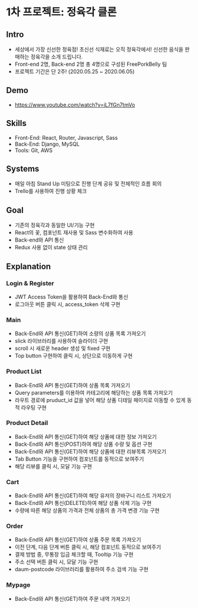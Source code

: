 # 1차 프로젝트: 정육각 클론

## Intro
* 세상에서 가장 신선한 정육점! 초신선 식재료는 오직 정육각에서! 신선한 음식을 판매하는 정육각을 소개 드립니다.
* Front-end 2명, Back-end 2명 총 4명으로 구성된 FreePorkBelly 팀
* 프로젝트 기간은 단 2주! (2020.05.25 ~ 2020.06.05)

## Demo
- https://www.youtube.com/watch?v=iL7fGn7tmVo

## Skills
* Front-End: React, Router, Javascript, Sass
* Back-End: Django, MySQL
* Tools: Git, AWS

## Systems
* 매일 아침 Stand Up 미팅으로 진행 단계 공유 및 전체적인 흐름 회의
* Trello를 사용하여 진행 상황 체크

## Goal
* 기존의 정육각과 동일한 UI/기능 구현
* React의 꽃, 컴포넌트 재사용 및 Sass 변수화하여 사용
* Back-end와 API 통신
* Redux 사용 없이 state 상태 관리

## Explanation

### Login & Register
* JWT Access Token을 활용하여 Back-End와 통신
* 로그아웃 버튼 클릭 시, access_token 삭제 구현

### Main
* Back-End와 API 통신(GET)하여 소량의 상품 목록 가져오기
* slick 라이브러리를 사용하여 슬라이더 구현
* scroll 시 새로운 header 생성 및 fixed 구현
* Top button 구현하여 클릭 시, 상단으로 이동하게 구현

### Product List
* Back-End와 API 통신(GET)하여 상품 목록 가져오기
* Query parameters를 이용하여 카테고리에 해당하는 상품 목록 가져오기
* 라우트 경로에 pruduct_id 값을 넣어 해당 상품 디테일 페이지로 이동할 수 있게 동적 라우팅 구현

### Product Detail
* Back-End와 API 통신(GET)하여 해당 상품에 대한 정보 가져오기
* Back-End와 API 통신(POST)하여 해당 상품 수량 및 옵션 구현
* Back-End와 API 통신(GET)하여 해당 상품에 대한 리뷰목록 가져오기
* Tab Button 기능을 구현하여 컴포넌트를 동적으로 보여주기
* 해당 리뷰를 클릭 시, 모달 기능 구현

### Cart
* Back-End와 API 통신(GET)하여 해당 유저의 장바구니 리스트 가져오기
* Back-End와 API 통신(DELETE)하여 해당 상품 삭제 기능 구현
* 수량에 따른 해당 상품의 가격과 전체 상품의 총 가격 변경 기능 구현

### Order
* Back-End와 API 통신(GET)하여 상품 주문 목록 가져오기
* 이전 단계, 다음 단계 버튼 클릭 시, 해당 컴포넌트 동적으로 보여주기
* 결제 방법 중, 무통장 입금 체크할 때, Tooltip 기능 구현
* 주소 선택 버튼 클릭 시, 모달 기능 구현
* daum-postcode 라이브러리를 활용하여 주소 검색 기능 구현

### Mypage
* Back-End와 API 통신(GET)하여 주문 내역 가져오기

